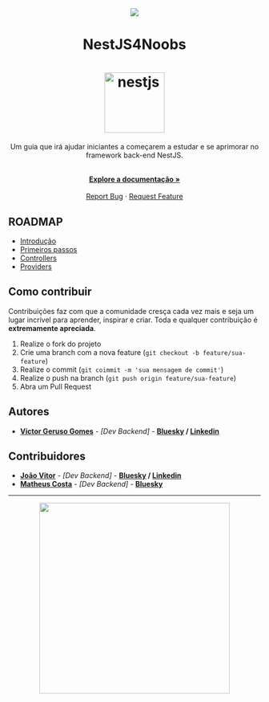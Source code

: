 <!--Header-->

<div align="center">
  <a href="https://github.com/he4rt/4noobs" target="_blank">
    <img src="src/images/header_4noobs.svg" />
  </a>
</div>

<!--Title-->

<h1 align="center">NestJS4Noobs</h1>

<h1 align="center">
  <img src="src/images/logo-small-gradient.76616405.svg" alt="nestjs" width="120" />
</h1>

<p align="center">
  Um guia que irá ajudar iniciantes a começarem a estudar e se aprimorar no framework back-end NestJS.
</p>

<p align="center">
    <br />
    <a href="https://docs.nestjs.com/"><strong>Explore a documentação »</strong></a>
    <br />
    <br />
    <a href="https://github.com/vgeruso/nestjs4noobs/issues/new">Report Bug</a>
    ·
    <a href="https://github.com/vgeruso/nestjs4noobs/issues/new">Request Feature</a>
</p>

<!--Content-->

## ROADMAP

- [Introdução](/src/content/1-introducao.md)
- [Primeiros passos](/src/content/2-primeiros-passos.md)
- [Controllers](/src/content/3-controllers.md)
- [Providers](/src/content/4-providers.md)

## Como contribuir

Contribuições faz com que a comunidade cresça cada vez mais e seja um lugar incrível para aprender, inspirar e criar. Toda e qualquer contribuição é **extremamente apreciada**.

1. Realize o fork do projeto
2. Crie uma branch com a nova feature (`git checkout -b feature/sua-feature`)
3. Realize o commit (`git coimmit -m 'sua mensagem de commit'`)
4. Realize o push na branch (`git push origin feature/sua-feature`)
5. Abra um Pull Request

## Autores

- **[Victor Geruso Gomes](https://github.com/vgeruso)** - _[Dev Backend]_ - **[Bluesky](https://bsky.app/profile/geruso.com) / [Linkedin](https://www.linkedin.com/in/victor-geruso-gomes-654a8111a/)**

## Contribuidores

- **[João Vitor](https://github.com/joaovjo)** - _[Dev Backend]_ - **[Bluesky](https://bsky.app/profile/joaovjo.bsky.social) / [Linkedin](https://www.linkedin.com/in/joaovitordejesusoliveira/)**
- **[Matheus Costa](https://github.com/MatheusCoxxxta)** - _[Dev Backend]_ - **[Bluesky](https://bsky.app/profile/omatheuscosta.bsky.social)**

---

<!--Footer-->

<p align="center">
  <a href="https://github.com/he4rt/4noobs">
    <img src="src/images/footer_4noobs.svg" width="380"/>
  </a>
</p>
